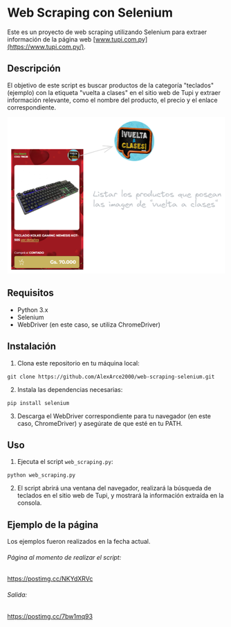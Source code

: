 # Web Scraping con Selenium

Este es un proyecto de web scraping utilizando Selenium para extraer información de la página web [www.tupi.com.py](https://www.tupi.com.py/).

## Descripción

El objetivo de este script es buscar productos de la categoría "teclados" (ejemplo) con la etiqueta "vuelta a clases" en el sitio web de Tupi y extraer información relevante, como el nombre del producto, el precio y el enlace correspondiente.

![Texto alternativo](imagenes/imagen1.png)

## Requisitos

- Python 3.x
- Selenium
- WebDriver (en este caso, se utiliza ChromeDriver)

## Instalación

1. Clona este repositorio en tu máquina local: 

````
git clone https://github.com/AlexArce2000/web-scraping-selenium.git
````

2. Instala las dependencias necesarias:

````
pip install selenium
````

3. Descarga el WebDriver correspondiente para tu navegador (en este caso, ChromeDriver) y asegúrate de que esté en tu PATH.

## Uso

1. Ejecuta el script `web_scraping.py`:

````
python web_scraping.py
````

2. El script abrirá una ventana del navegador, realizará la búsqueda de teclados en el sitio web de Tupi, y mostrará la información extraída en la consola.

## Ejemplo de la página

Los ejemplos fueron realizados en la fecha actual.

###### Página al momento de realizar el script: 


https://postimg.cc/NKYdXRVc

###### Salida:

https://postimg.cc/7bw1mq93